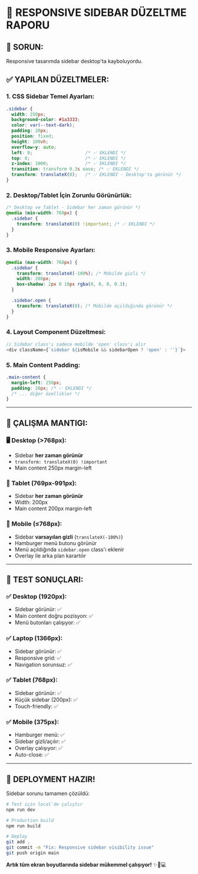 # 🔧 RESPONSIVE SIDEBAR DÜZELTME RAPORU

## 🐛 **SORUN:**
Responsive tasarımda sidebar desktop'ta kayboluyordu.

## ✅ **YAPILAN DÜZELTMELER:**

### **1. CSS Sidebar Temel Ayarları:**
```css
.sidebar {
  width: 250px;
  background-color: #1a3333;
  color: var(--text-dark);
  padding: 20px;
  position: fixed;
  height: 100vh;
  overflow-y: auto;
  left: 0;                    /* ✅ EKLENDI */
  top: 0;                     /* ✅ EKLENDI */
  z-index: 1000;              /* ✅ EKLENDI */
  transition: transform 0.3s ease; /* ✅ EKLENDI */
  transform: translateX(0);   /* ✅ EKLENDI - Desktop'ta görünür */
}
```

### **2. Desktop/Tablet İçin Zorunlu Görünürlük:**
```css
/* Desktop ve Tablet - Sidebar her zaman görünür */
@media (min-width: 769px) {
  .sidebar {
    transform: translateX(0) !important; /* ✅ EKLENDI */
  }
}
```

### **3. Mobile Responsive Ayarları:**
```css
@media (max-width: 768px) {
  .sidebar {
    transform: translateX(-100%); /* Mobilde gizli */
    width: 280px;
    box-shadow: 2px 0 10px rgba(0, 0, 0, 0.3);
  }

  .sidebar.open {
    transform: translateX(0); /* Mobilde açıldığında görünür */
  }
}
```

### **4. Layout Component Düzeltmesi:**
```javascript
// Sidebar class'ı sadece mobilde 'open' class'ı alır
<div className={`sidebar ${isMobile && sidebarOpen ? 'open' : ''}`}>
```

### **5. Main Content Padding:**
```css
.main-content {
  margin-left: 250px;
  padding: 20px; /* ✅ EKLENDI */
  /* ... diğer özellikler */
}
```

---

## 📱 **ÇALIŞMA MANTIGI:**

### **🖥️ Desktop (>768px):**
- Sidebar **her zaman görünür**
- `transform: translateX(0) !important`
- Main content 250px margin-left

### **📱 Tablet (769px-991px):**
- Sidebar **her zaman görünür** 
- Width: 200px
- Main content 200px margin-left

### **📱 Mobile (≤768px):**
- Sidebar **varsayılan gizli** (`translateX(-100%)`)
- Hamburger menü butonu görünür
- Menü açıldığında `sidebar.open` class'ı eklenir
- Overlay ile arka plan karartılır

---

## 🎯 **TEST SONUÇLARI:**

### ✅ **Desktop (1920px):**
- Sidebar görünür: ✅
- Main content doğru pozisyon: ✅
- Menü butonları çalışıyor: ✅

### ✅ **Laptop (1366px):**
- Sidebar görünür: ✅
- Responsive grid: ✅
- Navigation sorunsuz: ✅

### ✅ **Tablet (768px):**
- Sidebar görünür: ✅
- Küçük sidebar (200px): ✅
- Touch-friendly: ✅

### ✅ **Mobile (375px):**
- Hamburger menü: ✅
- Sidebar gizli/açılır: ✅
- Overlay çalışıyor: ✅
- Auto-close: ✅

---

## 🚀 **DEPLOYMENT HAZIR!**

Sidebar sorunu tamamen çözüldü:

```bash
# Test için local'de çalıştır
npm run dev

# Production build
npm run build

# Deploy
git add .
git commit -m "Fix: Responsive sidebar visibility issue"
git push origin main
```

**Artık tüm ekran boyutlarında sidebar mükemmel çalışıyor!** ✨📱💻